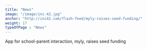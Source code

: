 ```yaml
---
title: "News"
image: "/image/inc-42.jpg"
anchor: "http://inc42.com/flash-feed/myly-raises-seed-funding/"  
weight: 17
typeOfPage : "News"
---
```


<p>App for school-parent interaction, myly, raises seed funding</p>
